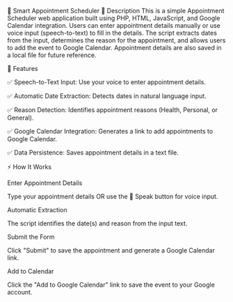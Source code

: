 📅 Smart Appointment Scheduler
📝 Description
This is a simple Appointment Scheduler web application built using PHP, HTML, JavaScript, and Google Calendar integration. Users can enter appointment details manually or use voice input (speech-to-text) to fill in the details. The script extracts dates from the input, determines the reason for the appointment, and allows users to add the event to Google Calendar. Appointment details are also saved in a local file for future reference.

🚀 Features

✅ Speech-to-Text Input: Use your voice to enter appointment details.

✅ Automatic Date Extraction: Detects dates in natural language input.

✅ Reason Detection: Identifies appointment reasons (Health, Personal, or General).

✅ Google Calendar Integration: Generates a link to add appointments to Google Calendar.

✅ Data Persistence: Saves appointment details in a text file.


⚡ How It Works

Enter Appointment Details

Type your appointment details OR use the 🎤 Speak button for voice input.

Automatic Extraction

The script identifies the date(s) and reason from the input text.

Submit the Form

Click "Submit" to save the appointment and generate a Google Calendar link.

Add to Calendar

Click the "Add to Google Calendar" link to save the event to your Google account.



